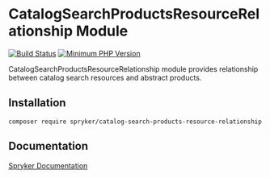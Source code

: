 # CatalogSearchProductsResourceRelationship Module
[![Build Status](https://travis-ci.org/spryker/catalog-search-products-resource-relationship.svg)](https://travis-ci.org/spryker/catalog-search-products-resource-relationship)
[![Minimum PHP Version](https://img.shields.io/badge/php-%3E%3D%207.3-8892BF.svg)](https://php.net/)

CatalogSearchProductsResourceRelationship module provides relationship between catalog search resources and abstract products.

## Installation

```
composer require spryker/catalog-search-products-resource-relationship
```

## Documentation

[Spryker Documentation](https://academy.spryker.com/developing_with_spryker/module_guide/modules.html)
